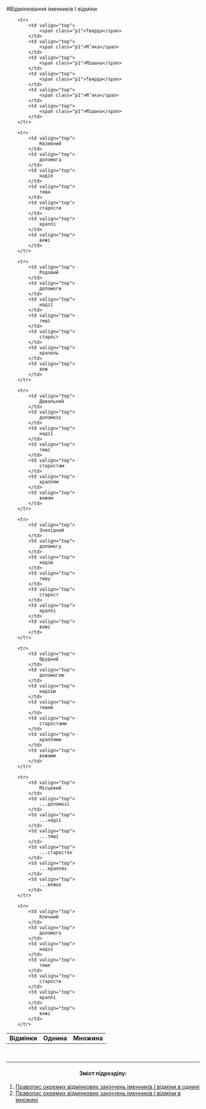 #Відмінювання іменників I відміни


<table>
    <body>
        <tr>
            <td rowspan="2" align="center" valign="top">
                <b>Відмінки</b>
            </td>  
            <td colspan="3" align="center" valign="top">
                <b>Однина</b>
            </td>
            <td colspan="3" align="center" valign="top">
                <b>Множина</b>
            </td>                     
        </tr>

        <tr>
            <td valign="top">
                <span class="p1">Тверда</span>
            </td>
            <td valign="top">
                <span class="p1">М’яка</span>
            </td>
            <td valign="top">
                <span class="p1">Мішана</span>
            </td>  
            <td valign="top">
                <span class="p1">Тверда</span>
            </td>
            <td valign="top">
                <span class="p1">М’яка</span>
            </td>
            <td valign="top">
                <span class="p1">Мішана</span>
            </td>                  
        </tr>

        <tr>
        	<td valign="top">
                Називний
            </td>
            <td valign="top">
                допомога
            </td>
            <td valign="top">
                надія
            </td>
            <td valign="top">
                тиша
            </td>  
            <td valign="top">
                старости
            </td>
            <td valign="top">
                краплі
            </td>
            <td valign="top">
                вежі
            </td>                  
        </tr>

        <tr>
        	<td valign="top">
                Родовий
            </td>
            <td valign="top">
                допомоги
            </td>
            <td valign="top">
                надії
            </td>
            <td valign="top">
                тиші
            </td>  
            <td valign="top">
                старост
            </td>
            <td valign="top">
                крапель
            </td>
            <td valign="top">
                веж
            </td>                  
        </tr>

        <tr>
        	<td valign="top">
                Давальний
            </td>
            <td valign="top">
                допомозі
            </td>
            <td valign="top">
                надії
            </td>
            <td valign="top">
                тиші
            </td>  
            <td valign="top">
                старостам
            </td>
            <td valign="top">
                краплям
            </td>
            <td valign="top">
                вежам
            </td>                  
        </tr>

        <tr>
        	<td valign="top">
                Знахідний
            </td>
            <td valign="top">
                допомогу
            </td>
            <td valign="top">
                надію
            </td>
            <td valign="top">
                тишу
            </td>  
            <td valign="top">
                старост
            </td>
            <td valign="top">
                краплі
            </td>
            <td valign="top">
                вежі
            </td>                  
        </tr>

        <tr>
        	<td valign="top">
                Орудний
            </td>
            <td valign="top">
                допомогою
            </td>
            <td valign="top">
                надією
            </td>
            <td valign="top">
                тишею
            </td>  
            <td valign="top">
                старостами
            </td>
            <td valign="top">
                краплями
            </td>
            <td valign="top">
                вежами
            </td>                  
        </tr>

        <tr>
        	<td valign="top">
                Місцевий
            </td>
            <td valign="top">
                ...допомозі
            </td>
            <td valign="top">
                ...надії
            </td>
            <td valign="top">
                ...тиші
            </td>  
            <td valign="top">
                ...старостах
            </td>
            <td valign="top">
                ...краплях
            </td>
            <td valign="top">
                ...вежах
            </td>                  
        </tr>

        <tr>
        	<td valign="top">
                Кличний
            </td>
            <td valign="top">
                допомого
            </td>
            <td valign="top">
                надіє
            </td>
            <td valign="top">
                тише
            </td>  
            <td valign="top">
                старости
            </td>
            <td valign="top">
                краплі
            </td>
            <td valign="top">
                вежі
            </td>                  
        </tr>
</body>
</table>


<br>
<hr>
<center><h4>Зміст підрозділу:</h4></center>

   1. [Правопис окремих вiдмiнкових закiнчень iменникiв I вiдмiни в однинi](pravopis_okremih_vidminkovih_zakinchen_I_vidmini_v_odnini.html)
   2. [Правопис окремих вiдмiнкових закiнчень iменникiв I вiдмiни в множинi](pravopis_okremih_vidm_znachen_v_mnozini.html)